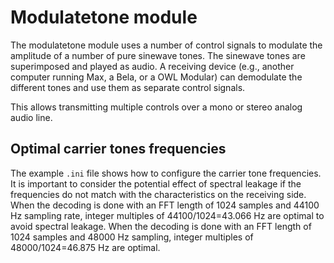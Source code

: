 # Modulatetone module

The modulatetone module uses a number of control signals to modulate the amplitude of a number of pure sinewave tones. The sinewave tones are superimposed and played as audio. A receiving device (e.g., another computer running Max, a Bela, or a OWL Modular) can demodulate the different tones and use them as separate control signals.

This allows transmitting multiple controls over a mono or stereo analog audio line.

## Optimal carrier tones frequencies

The example `.ini` file shows how to configure the carrier tone frequencies. It is important to consider the potential effect of spectral leakage if the frequencies do not match with the characteristics on the receiving side. When the decoding is done with an FFT length of 1024 samples and 44100 Hz sampling rate, integer multiples of 44100/1024=43.066 Hz are optimal to avoid spectral leakage. When the decoding is done with an FFT length of 1024 samples and 48000 Hz sampling, integer multiples of 48000/1024=46.875 Hz are optimal.
